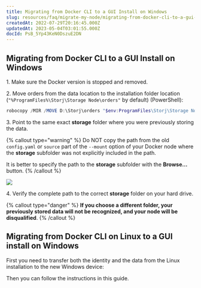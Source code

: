 ```yaml
---
title: Migrating from Docker CLI to a GUI Install on Windows
slug: resources/faq/migrate-my-node/migrating-from-docker-cli-to-a-gui-install-on-windows
createdAt: 2022-07-29T20:16:45.000Z
updatedAt: 2023-05-04T03:01:55.000Z
docId: PsB_5Yp43KeN0DszuE2DN
---
```


## Migrating from Docker CLI to a GUI Install on Windows

1\. Make sure the Docker version is stopped and removed.

2\. Move orders from the data location to the installation folder location (`"%ProgramFiles%\Storj\Storage Node\orders"` by default) (PowerShell):

```powershell
robocopy /MIR /MOVE D:\Storj\orders "$env:ProgramFiles\Storj\Storage Node\orders"
```

3\. Point to the same exact **storage** folder where you were previously storing the data.&#x20;

{% callout type="warning"  %} 
Do NOT copy the path from the old `config.yaml` or `source` part of the `--mount` option of your Docker node where the **storage** subfolder was not explicitly included in the path.

It is better to specify the path to the **storage** subfolder with the **Browse...** button.
{% /callout %}

![](https://archbee-image-uploads.s3.amazonaws.com/kv3plx2xmXcUGcVl4Lttj/1ObCw2xLut_f0t9c1E9Jl_image.png)

4\. Verify the complete path to the correct **storage** folder on your hard drive.

{% callout type="danger"  %} 
**If you choose a different folder, your previously stored data will not be recognized, and your node will be disqualified**.
{% /callout %}

## Migrating from Docker CLI on Linux to a GUI install on Windows

First you need to transfer both the identity and the data from the Linux installation to the new Windows device: [](docId\:jEntWNvi2M6Eo74NICIJg)&#x20;

Then you can follow the instructions in this guide.
